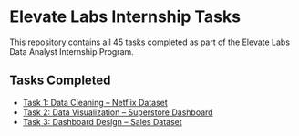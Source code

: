 # Elevate Labs Internship Tasks

This repository contains all 45 tasks completed as part of the Elevate Labs Data Analyst Internship Program.

## Tasks Completed

- [Task 1: Data Cleaning – Netflix Dataset](task-01/)
- [Task 2: Data Visualization – Superstore Dashboard](task-02/)
- [Task 3: Dashboard Design – Sales Dataset](task-03/)
